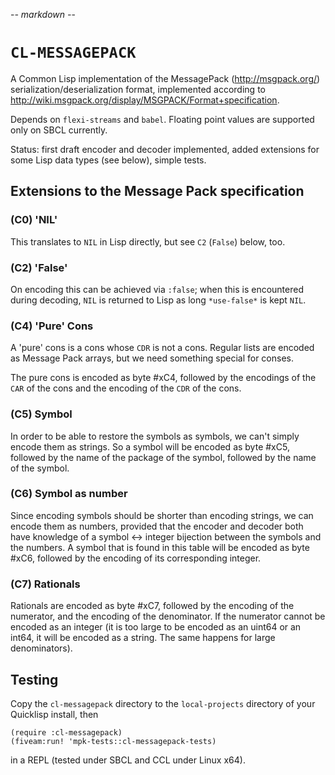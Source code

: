 -*- markdown -*-

# `CL-MESSAGEPACK`

A Common Lisp implementation of the MessagePack (http://msgpack.org/)
serialization/deserialization format, implemented according to
http://wiki.msgpack.org/display/MSGPACK/Format+specification.

Depends on `flexi-streams` and `babel`. Floating point values are
supported only on SBCL currently.

Status: first draft encoder and decoder implemented, added extensions
for some Lisp data types (see below), simple tests.

## Extensions to the Message Pack specification

### (C0) 'NIL'

This translates to `NIL` in Lisp directly, but see `C2` (`False`) below, too.

### (C2) 'False'

On encoding this can be achieved via `:false`; when this is encountered 
during decoding, `NIL` is returned to Lisp as long `*use-false*` is kept `NIL`.

### (C4) 'Pure' Cons

A 'pure' cons is a cons whose `CDR` is not a cons. Regular lists are
encoded as Message Pack arrays, but we need something special for
conses.

The pure cons is encoded as byte #xC4, followed by the encodings of
the `CAR` of the cons and the encoding of the `CDR` of the cons.

### (C5) Symbol

In order to be able to restore the symbols as symbols, we can't simply
encode them as strings. So a symbol will be encoded as byte #xC5,
followed by the name of the package of the symbol, followed by the
name of the symbol.

### (C6) Symbol as number

Since encoding symbols should be shorter than encoding strings, we can
encode them as numbers, provided that the encoder and decoder both
have knowledge of a symbol <-> integer bijection between the symbols
and the numbers. A symbol that is found in this table will be encoded
as byte #xC6, followed by the encoding of its corresponding integer.

### (C7) Rationals

Rationals are encoded as byte #xC7, followed by the encoding of the
numerator, and the encoding of the denominator. If the numerator
cannot be encoded as an integer (it is too large to be encoded as an
uint64 or an int64, it will be encoded as a string. The same happens
for large denominators).

## Testing

Copy the `cl-messagepack` directory to the `local-projects` directory
of your Quicklisp install, then 

    (require :cl-messagepack)
    (fiveam:run! 'mpk-tests::cl-messagepack-tests)

in a REPL (tested under SBCL and CCL under Linux x64).
